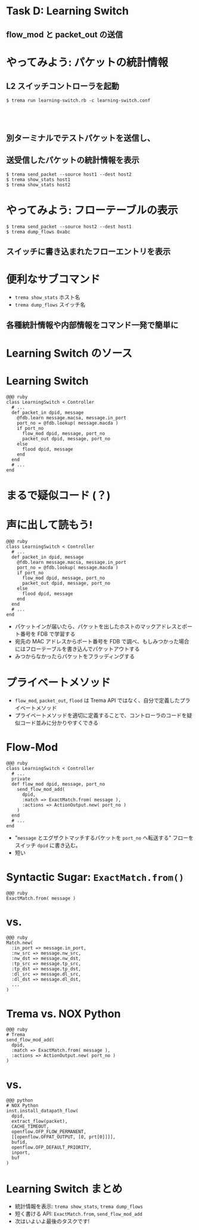 <!SLIDE small>
# Task D: Learning Switch ######################################################

## flow\_mod と packet\_out の送信


<!SLIDE smaller>
# やってみよう: パケットの統計情報 #############################################

## L2 スイッチコントローラを起動

	$ trema run learning-switch.rb -c learning-switch.conf

<br />
<br />

## 別ターミナルでテストパケットを送信し、
## 送受信したパケットの統計情報を表示
	
	$ trema send_packet --source host1 --dest host2
	$ trema show_stats host1
	$ trema show_stats host2


<!SLIDE small>
# やってみよう: フローテーブルの表示 ###########################################

	$ trema send_packet --source host2 --dest host1
	$ trema dump_flows 0xabc

## スイッチに書き込まれたフローエントリを表示


<!SLIDE small>
# 便利なサブコマンド ###########################################################

* `trema show_stats` ホスト名
* `trema dump_flows` スイッチ名

## 各種統計情報や内部情報をコマンド一発で簡単に


<!SLIDE small>
# Learning Switch のソース #####################################################


<!SLIDE smaller>
# Learning Switch ##############################################################

	@@@ ruby
	class LearningSwitch < Controller
	  # ...
	  def packet_in dpid, message
	    @fdb.learn message.macsa, message.in_port
	    port_no = @fdb.lookup( message.macda )
	    if port_no
	      flow_mod dpid, message, port_no
	      packet_out dpid, message, port_no
	    else
	      flood dpid, message
	    end
	  end
	  # ...
	end

# まるで疑似コード (？)


<!SLIDE smaller>
# 声に出して読もう! ############################################################

	@@@ ruby
	class LearningSwitch < Controller
	  # ...
	  def packet_in dpid, message
	    @fdb.learn message.macsa, message.in_port
	    port_no = @fdb.lookup( message.macda )
	    if port_no
	      flow_mod dpid, message, port_no
	      packet_out dpid, message, port_no
	    else
	      flood dpid, message
	    end
	  end
	  # ...
	end

* パケットインが届いたら、パケットを出したホストのマックアドレスとポート番号を FDB で学習する
* 宛先の MAC アドレスからポート番号を FDB で調べ、もしみつかった場合にはフローテーブルを書き込んでパケットアウトする
* みつからなかったらパケットをフラッディングする


<!SLIDE smaller>
# プライベートメソッド #########################################################

* `flow_mod`, `packet_out`, `flood` は Trema API ではなく、自分で定義したプライベートメソッド
* プライベートメソッドを適切に定義することで、コントローラのコードを疑似コード並みに分かりやすくできる


<!SLIDE smaller>
# Flow-Mod #####################################################################

	@@@ ruby
	class LearningSwitch < Controller
	  # ...
	  private
	  def flow_mod dpid, message, port_no
	    send_flow_mod_add(
	      dpid,
	      :match => ExactMatch.from( message ),
	      :actions => ActionOutput.new( port_no )
	    )
	  end
	  # ...
	end

* "`message` とエグザクトマッチするパケットを `port_no` へ転送する" フローをスイッチ `dpid` に書き込む。
* 短い


<!SLIDE smaller>
# Syntactic Sugar: `ExactMatch.from()` #########################################

	@@@ ruby
	ExactMatch.from( message )

# vs.

	@@@ ruby
	Match.new(
	  :in_port => message.in_port,
	  :nw_src => message.nw_src,
	  :nw_dst => message.nw_dst,
	  :tp_src => message.tp_src,
	  :tp_dst => message.tp_dst,
	  :dl_src => message.dl_src,
	  :dl_dst => message.dl_dst,
	  ...
	)


<!SLIDE smaller>
# Trema vs. NOX Python #########################################################

	@@@ ruby
	# Trema
	send_flow_mod_add(
	  dpid,
	  :match => ExactMatch.from( message ),
	  :actions => ActionOutput.new( port_no )
	)

# vs.

	@@@ python
	# NOX Python
	inst.install_datapath_flow(
	  dpid,
	  extract_flow(packet),
	  CACHE_TIMEOUT, 
	  openflow.OFP_FLOW_PERMANENT,
	  [[openflow.OFPAT_OUTPUT, [0, prt[0]]]],
	  bufid,
	  openflow.OFP_DEFAULT_PRIORITY,
	  inport,
	  buf
	)


<!SLIDE small>
# Learning Switch まとめ #######################################################


* 統計情報を表示: `trema show_stats`, `trema dump_flows`
* 短く書ける API: `ExactMatch.from`, `send_flow_mod_add`
* 次はいよいよ最後のタスクです!
